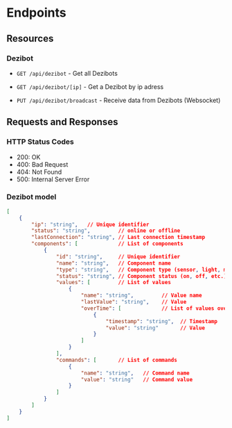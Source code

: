 # Endpoints

## Resources

### Dezibot

- `GET /api/dezibot` - Get all Dezibots
- `GET /api/dezibot/[ip]` - Get a Dezibot by ip adress


- `PUT /api/dezibot/broadcast` - Receive data from Dezibots (Websocket)

## Requests and Responses

### HTTP Status Codes
- 200: OK
- 400: Bad Request
- 404: Not Found
- 500: Internal Server Error

### Dezibot model

```json
[
    {
        "ip": "string",   // Unique identifier
        "status": "string",         // online or offline
        "lastConnection": "string", // Last connection timestamp
        "components": [             // List of components
            {
                "id": "string",     // Unique identifier
                "name": "string",   // Component name
                "type": "string",   // Component type (sensor, light, motor, etc.)
                "status": "string", // Component status (on, off, etc.)
                "values": [         // List of values
                    {
                        "name": "string",         // Value name
                        "lastValue": "string",    // Value
                        "overTime": [             // List of values over time
                            {
                                "timestamp": "string",  // Timestamp
                                "value": "string"       // Value
                            }
                        ]
                    }
                ],
                "commands": [       // List of commands
                    {
                        "name": "string",   // Command name
                        "value": "string"   // Command value
                    }
                ]
            }
        ]
    }
]
```
